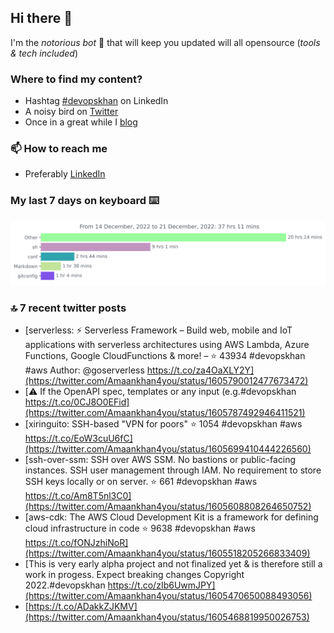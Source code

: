 <!--- [![Hits](https://hits.seeyoufarm.com/api/count/incr/badge.svg?url=https%3A%2F%2Fgithub.com%2Fakhan4u%2Fhit-counter&count_bg=%2379C83D&title_bg=%23555555&icon=&icon_color=%23E7E7E7&title=visits&edge_flat=false)](https://hits.seeyoufarm.com) --->

## Hi there 👋

I'm the _notorious bot_ 🤣 that will keep you updated will all opensource (_tools & tech included_) 

### Where to find my content?

* Hashtag [#devopskhan](https://www.linkedin.com/feed/hashtag/devopskhan) on LinkedIn
* A noisy bird on [Twitter](https://twitter.com/Amaankhan4you)
* Once in a great while I [blog](https://linuxparrot.netlify.app) 


### 📫 **How to reach me**

* Preferably [LinkedIn](https://www.linkedin.com/in/amaan-khan-linux-ninja)

### My last 7 days on keyboard ⌨️

<img src="https://github.com/akhan4u/akhan4u/blob/main/images/stat.svg" alt="Amaan's Wakatime Activity!"/>

### 🔝 7 recent twitter posts
<!-- DEVDOJO:START -->
- [serverless: ⚡ Serverless Framework – Build web, mobile and IoT applications with serverless architectures using AWS Lambda, Azure Functions, Google CloudFunctions &amp; more! – 
⭐️ 43934
#devopskhan #aws
Author: @goserverless
https://t.co/za4OaXLY2Y](https://twitter.com/Amaankhan4you/status/1605790012477673472)
- [⚠️ If the OpenAPI spec, templates or any input &lpar;e.g.#devopskhan https://t.co/0CJ8O0EFid](https://twitter.com/Amaankhan4you/status/1605787492946411521)
- [xiringuito: SSH-based &quot;VPN for poors&quot;
⭐️ 1054
#devopskhan #aws
https://t.co/EoW3cuU6fC](https://twitter.com/Amaankhan4you/status/1605699410444226560)
- [ssh-over-ssm: SSH over AWS SSM. No bastions or public-facing instances. SSH user management through IAM. No requirement to store SSH keys locally or on server.
⭐️ 661
#devopskhan #aws
https://t.co/Am8T5nl3C0](https://twitter.com/Amaankhan4you/status/1605608808264650752)
- [aws-cdk: The AWS Cloud Development Kit is a framework for defining cloud infrastructure in code
⭐️ 9638
#devopskhan #aws
https://t.co/fONJzhiNoR](https://twitter.com/Amaankhan4you/status/1605518205266833409)
- [This is very early alpha project and not finalized yet &amp; is therefore still a work in progess. Expect breaking changes Copyright 2022.#devopskhan https://t.co/zIb6UwmJPY](https://twitter.com/Amaankhan4you/status/1605470650088493056)
- [https://t.co/ADakkZJKMV](https://twitter.com/Amaankhan4you/status/1605468819950026753)
<!-- DEVDOJO:END -->

<!-- ![Amaan's GitHub stats](https://github-readme-stats.vercel.app/api?username=akhan4u&count_private=true&show_icons=true&hide=contribs) -->
